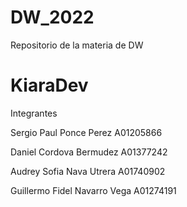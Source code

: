 
# DW_2022
Repositorio de la materia de DW 

# KiaraDev
Integrantes

Sergio Paul Ponce Perez      A01205866

Daniel Cordova Bermudez      A01377242

Audrey Sofia Nava Utrera     A01740902

Guillermo Fidel Navarro Vega A01274191

